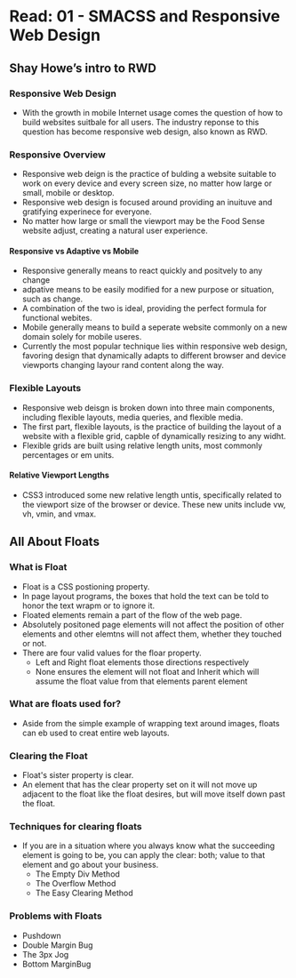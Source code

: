 # Read: 01 - SMACSS and Responsive Web Design

## Shay Howe’s intro to RWD
### Responsive Web Design 
- With the growth in mobile Internet usage comes the question of how to build websites suitbale for all users. The industry reponse to this question has become responsive web design, also known as RWD. 
### Responsive Overview
- Responsive web deign is the practice of bulding a website suitable to work on every device and every screen size, no matter how large or small, mobile or desktop.
- Responsive web design is focused around providing an inuituve and gratifying experinece for everyone. 
- No matter how large or small the viewport may be the Food Sense website adjust, creating a natural user experience.
#### Responsive vs Adaptive vs Mobile
- Responsive generally means to react quickly and positvely to any change
- adpative means to be easily modified for a new purpose or situation, such as change. 
- A combination of the two is ideal, providing the perfect formula for functional webites. 
- Mobile generally means to build a seperate website commonly on a new domain solely for mobile  useres.
- Currently the most popular technique lies within responsive web design, favoring design that dynamically adapts to different browser and device viewports changing layour rand content along the way.
### Flexible Layouts
- Responsive web deisgn is broken down into three main components, including flexible layouts, media queries, and flexible media. 
- The first part, flexible layouts, is the practice of building the layout of a website with a flexible grid, capble of dynamically resizing to any widht.
- Flexible grids are built using relative length units, most commonly percentages or em units.
#### Relative Viewport Lengths
- CSS3 introduced some new relative length untis, specifically related to the viewport size of the browser or device. These new units include vw, vh, vmin, and vmax. 
## All About Floats
### What is Float
- Float is a CSS postioning property. 
- In page layout programs, the boxes that hold the text can be told to honor the text wrapm or to ignore it.
- Floated elements remain a part of the flow of the web page.
- Absolutely positoned page elements will not affect the position of other elements and other elemtns will not affect them, whether they touched or not.
- There are four valid values for the floar property.
  - Left and Right float elements those directions respectively
  - None ensures the element will not float and Inherit which will assume the float value from that elements parent element
### What are floats used for?
- Aside from the simple example of wrapping text around images, floats can eb used to creat entire web layouts.
### Clearing the Float
- Float's sister property is clear. 
- An element that has the clear property set on it will not move up adjacent to the float like the float desires, but will move itself down past the float.
### Techniques for clearing floats
- If you are in a situation where you always know what the succeeding element is going to be, you can apply the clear: both; value to that element and go about your business.
  - The Empty Div Method
  - The Overflow Method
  - The Easy Clearing Method
### Problems with Floats 
- Pushdown
- Double Margin Bug 
- The 3px Jog
- Bottom MarginBug 
